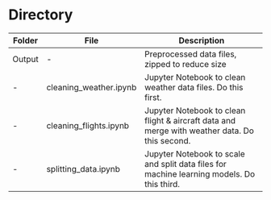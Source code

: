# Directory
|Folder|File|Description|
|---|---|---|
|Output|-|Preprocessed data files, zipped to reduce size|
|-|cleaning_weather.ipynb|Jupyter Notebook to clean weather data files. Do this first.|
|-|cleaning_flights.ipynb|Jupyter Notebook to clean flight & aircraft data and merge with weather data. Do this second.|
|-|splitting_data.ipynb|Jupyter Notebook to scale and split data files for machine learning models. Do this third.|